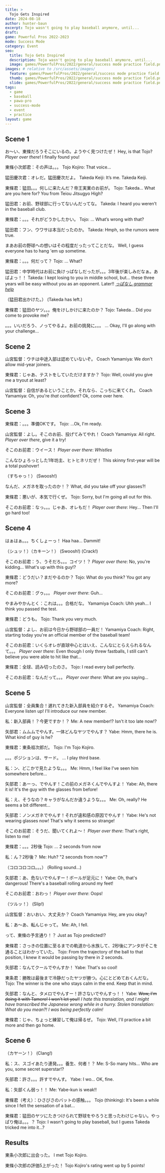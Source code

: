 ```yaml
---
title: >
  Tojo Gets Inspired
date: 2024-08-18
author: hunter-baun
excerpt: Tojo wasn't going to play baseball anymore, until...
draft: 
game: Powerful Pros 2022-2023
mode: Success Mode
category: Event
seo:
  title: Tojo Gets Inspired
  description: Tojo wasn't going to play baseball anymore, until...
  image: games/PowerfulPros/2022/general/success mode practice field.png
images: # relative to /src/assets/images/
  feature: games/PowerfulPros/2022/general/success mode practice field.png
  thumb: games/PowerfulPros/2022/general/success mode practice field.png
  slide: games/PowerfulPros/2022/general/success mode practice field.png
tags:
  - game
  - baseball
  - pawa-pro
  - success-mode
  - event
  - practice
layout: game
---
```

## Scene 1

お～い、東條だろうそこにいるの。ようやく見つけたぜ！
Hey, is that Tojo? *Player over there*! I finally found you!

東條小次郎君：その声は。。。
Tojo Kojiro:  That voice...

猛田慶次君：オレだ。猛田慶次だよ。
Takeda Keiji: It’s me. Takeda Keiji.

東條君：猛田。。。何しに来たんだ？帝王実業のお前が。
Tojo: Takeda… What are you here for? You from Teiou Jitsugyo High?

猛田君：お前、野球部に行ってないんだってな。
Takeda: I heard you weren’t in the baseball club.

東條君：。。。それがどうかしたかい。
Tojo: … What’s wrong with that?

猛田君：フン、ウワサは本当だったのか。
Takeda: Hmph, so the rumors were true.

まあお前の野球への想いはその程度だったってことだな。
Well, I guess everyone has to hang 'em up sometime.

東條君：。。。何だって？
Tojo: ... What?

猛田君：中学時代はお前に負けっぱなしだったが。。。3年後が楽しみだなぁ。あばよっ！！
Takeda: I kept losing to you in middle school, but... these three years will be easy without you as an opponent. Later!!
*<a href="https://jlptsensei.com/learn-japanese-grammar/%E3%81%A3%E3%81%B1%E3%81%AA%E3%81%97-ppanashi-meaning/" target="_blank">っぱなし grammar help</a>*


（猛田君出かけた。）
(Takeda has left.)

東條君：猛田のヤツ。。。俺をけしかけに来たのか？
Tojo: Takeda... Did you come to provoke me?

。。。いいだろう、ノってやるよ。お前の挑発に。。。
... Okay, I'll go along with your challenge...

## Scene 2

山宮監督：ウチは中途入部は認めていないぞ。
Coach Yamamiya: We don't allow mid-year joiners.

東條君：じゃあ、テストをしていただけますか？
Tojo: Well, could you give me a tryout at least?

山宮監督：自信があるということか。それなら、こっちに来てくれ。
Coach Yamamiya: Oh, you're *that* confident? Ok, come over here.

## Scene 3

東條君：。。。準備OKです。
Tojo: ...Ok, I'm ready.

山宮監督：よし。そこのお前、投げてみてやれ！
Coach Yamamiya: All right. *Player over there*, give it a try!

そこのお前君：ウイース！
*Player over there*: *Whistles*

こんなひょろっとした1年坊主、ヒトヒネリだぜ！
This skinny first-year will be a total pushover!

（すちゃっ！）
(Swoosh!)

なんだ、メガネを取ったのか！？
What, did you take off your glasses?!

東條君：悪いが、本気で行くぜ。
Tojo: Sorry, but I'm going all out for this.

そこのお前君：なっ。。。じゃあ、オレもだ！
*Player over there*: Hey... Then I'll go hard too!

## Scene 4

はぁはぁ。。。ちくしょーっ！
Haa haa... Dammit!

（シュッ！）（カキーン！）
(Swoosh!) (Crack!)

そこのお前君：う、うそだろ。。。コイツ！？
*Player over there*: No, you're kidding... What's up with this guy!?

東條君：どうだい？まだやるのか？
Tojo: What do you think? You got any more?

そこのお前君：グゥ。。。
*Player over there*: Guh...

やまみやかんとく：これは。。。合格だな。
Yamamiya Coach: Uhh yeah... I think you passed the test.

東條君：どうも。
Tojo: Thank you very much.

山宮監督：よし、お前は今日から野球部の一員だ！
Yamamiya Coach: Right, starting today you're an official member of the baseball team!

そこのお前君：いくらオレが直球中心とはいえ、こんなにとらえられるなんて。。。
*Player over there*: Even though I only threw fastballs, I still can't believe you were able to hit like that...

東條君：全球、読み切ったのさ。
Tojo: I read every ball perfectly.

そこのお前君：なんだって。。。
*Player over there*: What are you saying...

## Scene 5

山宮監督：全員集合！遅れてきた新入部員を紹介するぞ。
Yamamiya Coach: Everyone listen up! I'll introduce our new member.

私：新入部員！？今更ですか！？
Me: A new member!? Isn't it too late now!?

矢部君：ムムムでやんす。一体どんなヤツでやんす？
Yabe: Hmm, there he is. What kind of guy is he?

東條君：東条祖次郎だ。
Tojo: I'm Tojo Kojiro.

。。。ポジションは、サード。
... I play third base.

私：ン、どこかで見たような。。。
Me: Hmm, I feel like I've seen him somewhere before...

矢部君：あーっ、でやんす！この前のメガネくんでやんすよ！
Yabe: Ah, there it is! It's the guy with the glasses from before!

私：え、そうなの？キャラがなんだか違うような。。。
Me: Oh, really? He seems a bit different...

矢部君：ノンメガネでやんす！それが違和感の原因でやんす！
Yabe: He's not wearing glasses now! That's why it seems so strange!

そこのお前君：そうだ、聞いてくれよ～！
*Player over there*: That's right, listen to me!

東條君：。。。2秒後
Tojo: ... 2 seconds from now

私：ん？2秒後？
Me: Huh? "2 seconds from now"?

（コロコロコロ。。。）
(Rolling sound...)

矢部君：あ、危ないでやんすー！ボールが足元に！
Yabe: Oh, that's dangerous! There's a baseball rolling around my feet!

そこのお前君：おわっ！
*Player over there*: Oops!

（ツルッ！）
(Slip!)

山宮監督：おいおい、大丈夫か？
Coach Yamamiya: Hey, are you okay?

私：あ～あ、転んじゃって。
Me: Ah, I fell.

って、東條の予言通り！？
Just as Tojo predicted!?

東條君：さっきの位置に至るまでの軌道から水族して、2秒後にアンタがそこを通ることはわかっていた。
Tojo: From the trajectory of the ball to that position, I knew it would be passing by there in 2 seconds.

矢部君：なんてクールでやんすか！
Yabe: That's so cool!

東条君：勝敗は最後まで冷静だったヤツが勝つ。心にとどめておくんだな。
Tojo: The winner is the one who stays calm in the end. Keep that in mind.

矢部君：なんと、タメロでやんすー！許さないでやんすっ！！
Yabe: ~~Wow, I'm doing it with Tamero! I won't let you!!~~ 
*I hate this translation, and I might have transcribed the Japanese wrong while in a hurry.*
*Stolen translation: What do you mean?! I was being perfectly calm!*

東條君：じゃ、ちょっと練習して俺は帰るぜ。
Tojo: Well, I'll practice a bit more and then go home.

## Scene 6

（カヤーン！）
(Clang!)

私：ス、スゴイあたり連発。。。養生、何者！？
Me: S-So many hits... Who are you, some secret superstar!?

矢部君：許さ。。。許すでやんす。
Yabe: I wo... OK, fine.

私：矢部くん弱っ！！
Me: Yabe-kun is weak!!

東條君（考え）：ひさびさのバットの感触。。。
Tojo (thinking): It's been a while since I felt the sensation of a bat...

東條君：猛田のヤツにたきつけられて野球をやろうと思ったわけじゃない。やっぱり俺は。。。？
Tojo: I wasn't going to play baseball, but I guess Takeda tricked me into it...?

## Results

東条小次郎に出会った。
I met Tojo Kojiro.

東條小次郎の評価5上がった！
Tojo Kojiro's rating went up by 5 points!
